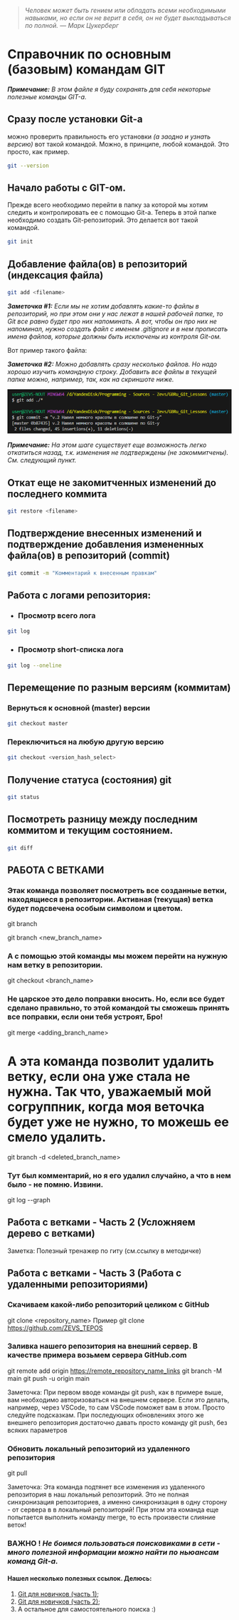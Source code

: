> *Человек может быть гением или обладать всеми необходимыми навыками, но если он не верит в себя, он не будет выкладываться по полной. —  Марк Цукерберг*

# Справочник по основным (базовым) командам GIT

***Примечание:*** *В этом файле я буду сохранять для себя некоторые полезные команды GIT-а.*


## Сразу после установки Git-а

можно проверить правильность его установки *(а заодно и узнать версию)* вот такой командой. Можно, в принципе, любой командой. Это просто, как пример.

```sh
git --version
```

## Начало работы с GIT-ом.

Прежде всего необходимо перейти в папку за которой мы хотим следить и контролировать ее с помощью Git-а.
Теперь в этой папке необходимо создать Git-репозиторий. Это делается вот такой командой.

```sh
git init
```

## Добавление файла(ов) в репозиторий (индексация файла)

```sh
git add <filename>
```

***Заметочка #1:*** *Если мы не хотим добавлять какие-то файлы в репозиторий, но при этом они у нас лежат в нашей рабочей папке, то Git все равно будет про них напоминать. А вот, чтобы он про них не напоминал, нужно создать файл с именем .gitignore и в нем прописать имена файлов, которые должны быть исключены из контроля Git-ом.*

Вот пример такого файла:

***Заметочка #2:*** *Можно добавлять сразу несколько файлов. Но надо хорошо изучить командную строку. Добавить все файлы в текущей папке можно, например, так, как на скриншоте ниже.*


![Скриншот. Добавляем несколько файлов](./images/git_add_all_files.png)

***Примечание:*** *На этом шаге существует еще возможность легко откатиться назад, т.к. изменения не подтверждены (не закоммитчены). См. следующий пункт.*

## Откат еще не закомитченных изменений до последнего коммита

```sh
git restore <filename>
```

## Подтверждение внесенных изменений и подтверждение добавления измененных файла(ов) в репозиторий (commit)

```sh
git commit -m "Комментарий к внесенным правкам"
```

## Работа с логами репозитория:

* ### Просмотр всего лога

```sh
git log
```

* ### Просмотр short-списка лога

```sh
git log --oneline
```

## Перемещение по разным версиям (коммитам)

### Вернуться к основной (master) версии

```sh
git checkout master
```

### Переключиться на любую другую версию

```sh
git checkout <version_hash_select>
```

## Получение статуса (состояния) git

```sh
git status
```

## Посмотреть разницу между последним коммитом и текущим состоянием.

```sh
git diff
```

## РАБОТА С ВЕТКАМИ

<!-- Просмотр веток-->
### Этак команда позволяет посмотреть все созданные ветки, находящиеся в репозитории. Активная (текущая) ветка будет подсвечена особым символом и цветом.
git branch


git branch <new_branch_name>

<!-- Переход на другую ветку -->
### А с помощью этой команды мы можем перейти на нужную нам ветку в репозитории.
git checkout <branch_name>

<!-- А теперь, предположим, что мы доделали какую-то ветку, кроме master до конца и хотим применить эту ветку к ветке master. -->
<!-- Для этого нужно завершить работу с переносимой суб-веткой (все проверить и закоммитить) и перейти в ветку master и выполнить команду -->
### Не царское это дело поправки вносить. Но, если все будет сделано правильно, то этой командой ты сможешь принять все поправки, если они тебя устроят, Бро!
git merge <adding_branch_name>

<!-- Теперь, если только что слитая (добавленная) ветка больше не нужна, то ее можно удалить из репозитория. -->
# А эта команда позволит удалить ветку, если она уже стала не нужна. Так что, уважаемый мой согруппник, когда моя веточка будет уже не нужно, то можешь ее смело удалить.
git branch -d <deleted_branch_name>


### Тут был комментарий, но я его удалил случайно, а что в нем было - не помню. Извини.
git log --graph


## Работа с ветками - Часть 2 (Усложняем дерево с ветками)

Заметка: Полезный тренажер по гиту (см.ссылку в методичке)

## Работа с ветками - Часть 3 (Работа с удаленными репозиториями)

### Скачиваем какой-либо репозиторий целиком с GitHub
git clone <repository_name>
Пример
git clone https://github.com/ZEVS_TEPOS

### Заливка нашего репозитория на внешний сервер. В качестве примера возьмем сервера GitHub.com
git remote add origin <https://remote_repository_name_links>
git branch -M main
git push -u origin main

Заметочка: При первом вводе команды git push, как в примере выше, вам необходимо авторизоваться на внешнем сервере. Если это делать, например, через VSCode, то сам VSCode поможет вам в этом. Просто следуйте подсказкам. При последующих обновлениях этого же внешнего репозитория достаточно давать просто команду git push, без всяких параметров

### Обновить локальный репозиторий из удаленного репозитория
git pull 

Заметочка: Эта команда подтянет все изменения из удаленного репозитория в наш локальный репозиторий. Это не полная синхронизация репозиториев, а именно синхронизация в одну сторону - от сервера в в локальный репозиторий! При этом эта команда еще попытается выполнить команду merge, то есть произвести слияние веток!


### ВАЖНО ! *Не боимся пользоваться поисковиками в сети - много полезной информации можно найти по ньюансам команд Git-а.*

#### Нашел несколько полезных ссылок. Делюсь:
1. [Git для новичков (часть 1)](https://habr.com/ru/articles/541258/ "Git для новичков (часть 1) на Хабре");
2. [Git для новичков (часть 2)](https://habr.com/ru/articles/542616/ "Git для новичков (часть 2) на Хабре");
3. А остальное для самостоятельного поиска :)
